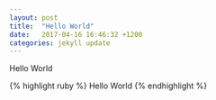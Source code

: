 ```yaml
---
layout: post
title:  "Hello World"
date:   2017-04-16 16:46:32 +1200
categories: jekyll update
---
```

Hello World

{% highlight ruby %}
Hello World
{% endhighlight %}
